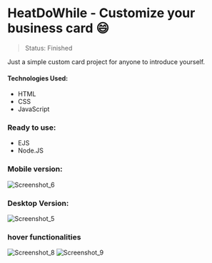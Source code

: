 # HeatDoWhile - Customize your business card 😄
> Status: Finished

<p>  Just a simple custom card project for anyone to introduce yourself.</p>

#### Technologies Used:
- HTML
- CSS
- JavaScript

### Ready to use:
- EJS
- Node.JS

### Mobile version:
![Screenshot_6](https://user-images.githubusercontent.com/52111824/138755985-4da0effa-5fcf-4543-a431-542463e3ec51.png)


### Desktop Version:
![Screenshot_5](https://user-images.githubusercontent.com/52111824/138755854-69cad52d-9a4b-4939-9a10-23f8144978fc.png)

### hover functionalities
![Screenshot_8](https://user-images.githubusercontent.com/52111824/138779130-5629fd0f-402d-4364-977c-7ad334cb1e22.png)
![Screenshot_9](https://user-images.githubusercontent.com/52111824/138779143-e8b2cc5e-f9c5-48ae-86ef-6c628df8aed4.png)
